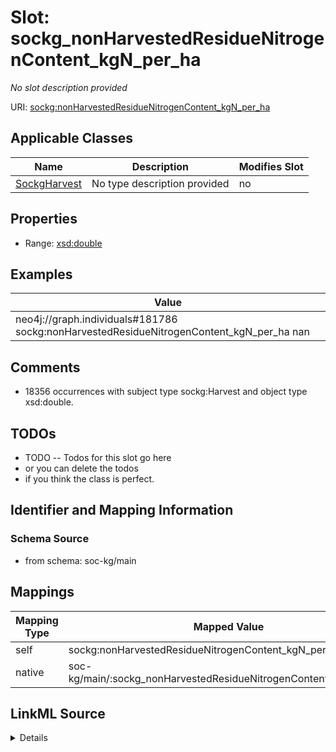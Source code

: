

# Slot: sockg_nonHarvestedResidueNitrogenContent_kgN_per_ha


_No slot description provided_





URI: [sockg:nonHarvestedResidueNitrogenContent_kgN_per_ha](http://www.semanticweb.org/sockg/ontologies/2024/0/soil-carbon-ontology/nonHarvestedResidueNitrogenContent_kgN_per_ha)



<!-- no inheritance hierarchy -->





## Applicable Classes

| Name | Description | Modifies Slot |
| --- | --- | --- |
| [SockgHarvest](../classes/SockgHarvest.md) | No type description provided |  no  |







## Properties

* Range: [xsd:double](http://www.w3.org/2001/XMLSchema#double)






## Examples

| Value |
| --- |
| neo4j://graph.individuals#181786 sockg:nonHarvestedResidueNitrogenContent_kgN_per_ha nan |

## Comments

* 18356 occurrences with subject type sockg:Harvest and object type xsd:double.

## TODOs

* TODO -- Todos for this slot go here
* or you can delete the todos
* if you think the class is perfect.

## Identifier and Mapping Information







### Schema Source


* from schema: soc-kg/main




## Mappings

| Mapping Type | Mapped Value |
| ---  | ---  |
| self | sockg:nonHarvestedResidueNitrogenContent_kgN_per_ha |
| native | soc-kg/main/:sockg_nonHarvestedResidueNitrogenContent_kgN_per_ha |




## LinkML Source

<details>
```yaml
name: sockg_nonHarvestedResidueNitrogenContent_kgN_per_ha
description: No slot description provided
todos:
- TODO -- Todos for this slot go here
- or you can delete the todos
- if you think the class is perfect.
comments:
- 18356 occurrences with subject type sockg:Harvest and object type xsd:double.
examples:
- value: neo4j://graph.individuals#181786 sockg:nonHarvestedResidueNitrogenContent_kgN_per_ha
    nan
from_schema: soc-kg/main
rank: 1000
slot_uri: sockg:nonHarvestedResidueNitrogenContent_kgN_per_ha
alias: sockg_nonHarvestedResidueNitrogenContent_kgN_per_ha
domain_of:
- sockg_Harvest
range: double

```
</details>